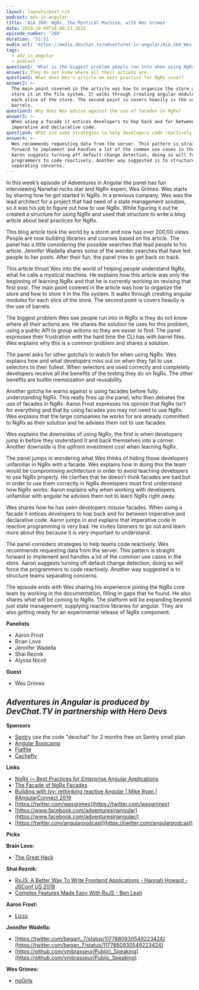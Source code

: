 ```yaml
---
layout: layouts/post.njk
podcast: adv-in-angular
title: 'AiA 260: NgRx, The Mystical Machine, with Wes Grimes'
date: 2019-10-08T10:00:23.353Z
episode_number: '260'
duration: '51:51'
audio_url: 'https://media.devchat.tv/adventures-in-angular/AiA_260_Wes_Grimes.mp3'
tags:
  - adv_in_angular
  - podcast
question1: 'What is the biggest problem people run into when using NgRx. '
answer1: They do not know where all their actions are.
question2: What does Wes's article on best practice for NgRx cover?
answer2: >-
  The main point covered in the article was how to organize the store and how to
  store it in the file system. It walks through creating angular modules for
  each slice of the store. The second point is covers heavily is the use of
  barrels.
question3: Why does Wes advise against the use of facades in NgRx?
answer3: >-
  When using a facade it entices developers to hop back and for between
  imperative and declarative code.
question4: What are some strategies to help developers code reactively in NgRx?
answer4: >-
  Wes recommends requesting data from the server. This pattern is straight
  forward to implement and handles a lot of the common use cases in the store.
  Aaron suggests turning off default change detection, doing so will force the
  programmers to code reactively. Another way suggested is to structure teams
  separating concerns.
---
```

In this week’s episode of Adventures in Angular the panel has fun interviewing Narwhal rocks star and NgRx expert, Wes Grimes. Wes starts by sharing how he got started in NgRx. In a previous company, Wes was the lead architect for a project that had need of a state management solution, so it was his job to figure out how to use NgRx. While figuring it out he created a structure for using NgRx and used that structure to write a blog article about best practices for NgRx. 

This blog article took the world by a storm and now has over 200,00 views. People are now building libraries and courses based on his article. The panel has a little considering the possible searches that lead people to his article. Jennifer Wadella shares some of the weirder searches that have led people to her posts. After their fun, the panel tries to get back on track. 

This article thrust Wes into the world of helping people understand NgRx, what he calls a mystical machine. He explains how this article was only the beginning of learning NgRx and that he is currently working on revising that first post. The main point covered in the article was how to organize the store and how to store it in the file system. It walks through creating angular modules for each slice of the store. The second point is covers heavily is the use of barrels.

The biggest problem Wes see people run into in NgRx is they do not know where all their actions are. He shares the solution he uses for this problem, using a public API to group actions so they are easier to find. The panel expresses their frustration with the hard time the CLI has with barrel files. Wes explains why this is a common problem and shares a solution. 

The panel asks for other gotcha’s to watch for when using NgRx. Wes explains how and what developers miss out on when they fail to use selectors to their fullest. When selectors are used correctly and completely developers receive all the benefits of the testing they do on NgRx. The other benefits are builtin memoization and reusability. 

Another gotcha he warns against is using facades before fully understanding NgRx. This really fires up the panel, who then debates the use of facades in NgRx. Aaron Frost expresses his opinion that NgRx isn’t for everything and that by using facades you may not need to use NgRx. Wes explains that the large companies he works for are already committed to NgRx as their solution and he advises them not to use facades.

Wes explains the downsides of using NgRx, the first is when developers jump in before they understand it and back themselves into a corner. Another downside is the upfront investment cost when learning NgRx. 

The panel jumps in wondering what Wes thinks of hiding those developers unfamiliar in NgRx with a facade. Wes explains how in doing this the team would be compromising architecture in order to avoid teaching developers to use NgRx properly. He clarifies that he doesn’t think facades are bad but in order to use them correctly in NgRx developers must first understand how NgRx works. Aaron explains why when working with developers unfamiliar with angular he advises them not to learn NgRx right away.

Wes shares how he has seen developers misuse facades. When using a facade it entices developers to hop back and for between imperative and declarative code. Aaron jumps in and explains that imperative code in reactive programming is very bad. He invites listeners to go out and learn more about this because it is very important to understand. 

The panel considers strategies to help teams code reactively. Wes recommends requesting data from the server. This pattern is straight forward to implement and handles a lot of the common use cases in the store. Aaron suggests turning off default change detection, doing so will force the programmers to code reactively. Another way suggested is to structure teams separating concerns. 

The episode ends with Wes sharing his experience joining the NgRx core team by working in the documentation, filling in gaps that he found. He also shares what will be coming to NgRx. The platform will be expanding beyond just state management, supplying reactive libraries for angular. They are also getting ready for an experimental release of NgRx component. 


**Panelists**

- Aaron Frost
- Brian Love
- Jennifer Wadella
- Shai Reznik
- Alyssa Nicoll

**Guest**

- Wes Grimes

## _Adventures in Angular is produced by DevChat.TV in partnership with Hero Devs_

**Sponsors**

- [Sentry](http://sentry.io/) use the code &quot;devchat&quot; for 2 months free on Sentry small plan
- [Angular Bootcamp](https://angularbootcamp.com/)
- [Flatfile](https://try.flatfile.io/we-built-your-data-importer?utm_source=Devchat-TV-Podcast-Audio-October-2019-EP-1&amp;utm_medium=Podcast&amp;utm_campaign=Devchat-TV-Podcast-EP-1&amp;utm_term=Episode-1&amp;utm_content=Engineer)
- [Cachefly](https://www.cachefly.com/)

**Links**

- [NgRx — Best Practices for Enterprise Angular Applications](https://itnext.io/ngrx-best-practices-for-enterprise-angular-applications-6f00bcdf36d7)
- [The Facade of NgRx Facades](https://www.pluralsight.com/courses/angular-denver-2019-session-10)
- [Building with Ivy: rethinking reactive Angular | Mike Ryan | #AngularConnect 2019](https://www.youtube.com/watch?v=rz-rcaGXhGk)
- [https://twitter.com/wesgrimes](https://twitter.com/wesgrimes)
- [https://www.facebook.com/adventuresinangular](https://www.facebook.com/adventuresinangular/)
- [https://twitter.com/angularpodcast](https://twitter.com/angularpodcast)

**Picks**

**Brain Love:**

- [The Great Hack](https://www.netflix.com/title/80117542)

**Shai Reznik:**

- [RxJS: A Better Way To Write Frontend Applications - Hannah Howard - JSConf US 2018](https://www.youtube.com/watch?v=zz_o7A0HET8)
- [Complex Features Made Easy With RxJS - Ben Lesh](https://www.youtube.com/watch?v=E3Eego8xKdk)

**Aaron Frost:**

- [Lizzo](https://www.lizzomusic.com)

**Jennifer Wadella:**

-  [https://twitter.com/began\_7/status/1177880930549223424](https://twitter.com/began_7/status/1177880930549223424)
-  [https://github.com/vmbrasseur/Public\_Speaking](https://github.com/vmbrasseur/Public_Speaking)

**Wes Grimes:**

- [ngGirls](http://ng-girls.org/)

